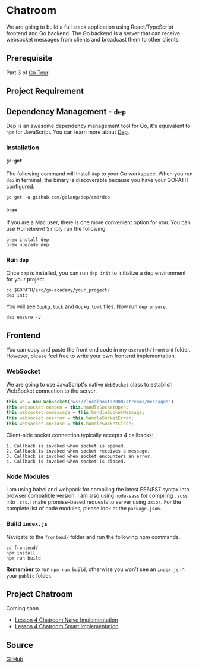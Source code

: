# Chatroom

We are going to build a full stack application using React/TypeScript frontend and Go backend. The
Go backend is a server that can receive websocket messages from clients and broadcast them to other
clients.

## Prerequisite

Part 3 of [Go Tour](https://tour.golang.org/concurrency/1).

## Project Requirement

## Dependency Management - `dep`

Dep is an awesome dependency management tool for Go, it's equivalent to `npm` for JavaScript. You
can learn more about [Dep](https://github.com/golang/dep).

### Installation

#### `go-get`

The following command will install `dep` to your Go workspace. When you run `dep` in terminal, the
binary is discoverable because you have your GOPATH configured.

    go get -u github.com/golang/dep/cmd/dep

#### `brew`

If you are a Mac user, there is one more convenient option for you. You can use Homebrew! Simply run
the following.

    brew install dep
    brew upgrade dep

### Run `dep`

Once `dep` is installed, you can run `dep init` to initialize a dep environment for your project.

    cd $GOPATH/src/go-academy/your_project/
    dep init

You will see `Gopkg.lock` and `Gopkg.toml` files. Now run `dep ensure`.

    dep ensure -v

## Frontend

You can copy and paste the front end code in my `userauth/frontend` folder. However, please feel
free to write your own frontend implementation.

### WebSocket

We are going to use JavaScript's native `WebSocket` class to establish WebSocket connection to the
server.

```javascript
this.ws = new WebSocket("ws://localhost:8000/streams/messages")
this.websocket.onopen = this.handleSocketOpen;
this.websocket.onmessage = this.handleSocketMessage;
this.websocket.onerror = this.handleSocketError;
this.websocket.onclose = this.handleSocketClose;
```

Client-side socket connection typically accepts 4 callbacks:

    1. Callback is invoked when socket is opened.
    2. Callback is invoked when socket receives a message.
    3. Callback is invoked when socket encounters an error.
    4. Callback is invoked when socket is closed.

### Node Modules

I am using babel and webpack for compiling the latest ES6/ES7 syntax into browser compatible version.
I am also using `node-sass` for compiling `.scss` into `.css`. I make promise-based requests to server
using `axios`. For the complete list of node modules, please look at the `package.json`.

### Build `index.js`

Navigate to the `frontend/` folder and run the following npm commands.

    cd frontend/
    npm install
    npm run build

**Remember** to run `npm run build`, otherwise you won't see an `index.js` in your `public` folder.

## Project Chatroom

Coming soon

* [Lesson 4 Chatroom Naive Implementation](https://youtu.be/6vS6wYLbyjg)
* [Lesson 4 Chatroom Smart Implementation](https://youtu.be/Q29wM5sYKiw)

## Source

[GitHub](https://github.com/calvinfeng/go-academy/tree/master/chatroom)